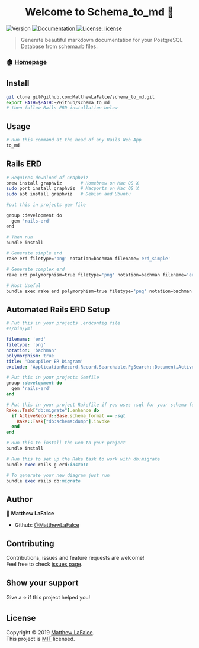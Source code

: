 <h1 align="center">Welcome to Schema_to_md 👋</h1>
<p>
  <img alt="Version" src="https://img.shields.io/badge/version-v1.0-blue.svg?cacheSeconds=2592000" />
  <a href="https://github.com/MatthewLaFalce/schema_to_md/blob/master/README.md">
    <img alt="Documentation" src="https://img.shields.io/badge/documentation-yes-brightgreen.svg" target="_blank" />
  </a>
  <a href="https://github.com/MatthewLaFalce/schema_to_md/blob/master/LICENSE">
    <img alt="License: license" src="https://img.shields.io/badge/License-license-yellow.svg" target="_blank" />
  </a>
</p>

> Generate beautiful markdown documentation for your PostgreSQL Database from schema.rb files.

### 🏠 [Homepage](https://github.com/MatthewLaFalce/schema_to_md)

## Install

```bash
git clone git@github.com:MatthewLaFalce/schema_to_md.git
export PATH=$PATH:~/Github/schema_to_md
# then follow Rails ERD installation below
```

## Usage

```bash
# Run this command at the head of any Rails Web App
to_md
```

## Rails ERD

```bash
# Requires download of Graphviz
brew install graphviz       # Homebrew on Mac OS X
sudo port install graphviz  # Macports on Mac OS X
sudo apt install graphviz   # Debian and Ubuntu

#put this in projects gem file

group :development do
  gem 'rails-erd'
end

# Then run
bundle install

# Generate simple erd
rake erd filetype='png' notation=bachman filename='erd_simple'

# Generate complex erd
rake erd polymorphism=true filetype='png' notation=bachman filename='erd_complex'

# Most Useful
bundle exec rake erd polymorphism=true filetype='png' notation=bachman filename='erd' exclude='ApplicationRecord,Record,Searchable,PgSearch::Document,ActiveStorage::Attachment,ActiveStorage::Blob'
```

## Automated Rails ERD Setup

```yml
# Put this in your projects .erdconfig file
#!/bin/yml

filename: 'erd'
filetype: 'png'
notation: 'bachman'
polymorphism: true
title: 'Docupiler ER Diagram'
exclude: 'ApplicationRecord,Record,Searchable,PgSearch::Document,ActiveStorage::Attachment,ActiveStorage::Blob,ActiveRecord::InternalMetadata,ActiveRecord::SchemaMigration'
```

```ruby
# Put this in your projects Gemfile
group :development do
  gem 'rails-erd'
end

# Put this in your project Rakefile if you uses :sql for your schema format
Rake::Task["db:migrate"].enhance do
  if ActiveRecord::Base.schema_format == :sql
    Rake::Task["db:schema:dump"].invoke
  end
end

# Run this to install the Gem to your project
bundle install

# Run this to set up the Rake task to work with db:migrate
bundle exec rails g erd:install

# To generate your new diagram just run
bundle exec rails db:migrate
```

## Author

👤 **Matthew LaFalce**

* Github: [@MatthewLaFalce](https://github.com/MatthewLaFalce)

## Contributing

Contributions, issues and feature requests are welcome!<br />Feel free to check [issues page](https://github.com/MatthewLaFalce/schema_to_md/issues).

## Show your support

Give a ⭐️ if this project helped you!

## License

Copyright © 2019 [Matthew LaFalce](https://github.com/MatthewLaFalce).<br />
This project is [MIT](https://github.com/MatthewLaFalce/schema_to_md/blob/master/LICENSE) licensed.

